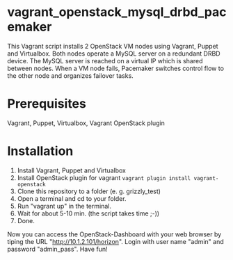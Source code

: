 vagrant_openstack_mysql_drbd_pacemaker
=======================

This Vagrant script installs 2 OpenStack VM nodes using Vagrant, Puppet and Virtualbox. Both nodes operate a MySQL server on a redundant DRBD device. The MySQL server is reached on a virtual IP which is shared between nodes. When a VM node fails, Pacemaker switches control flow to the other node and organizes failover tasks.

Prerequisites
=======================
Vagrant, Puppet, Virtualbox, Vagrant OpenStack plugin

Installation
=======================
1. Install Vagrant, Puppet and Virtualbox
2. Install OpenStack plugin for vagrant `vagrant plugin install vagrant-openstack`
3. Clone this repository to a folder (e. g. grizzly_test)
4. Open a terminal and cd to your folder.
5. Run "vagrant up" in the terminal.
6. Wait for about 5-10 min. (the script takes time ;-))
7. Done.

Now you can access the OpenStack-Dashboard with your web browser by tiping the URL "http://10.1.2.101/horizon".
Login with user name "admin" and password "admin_pass". Have fun!
